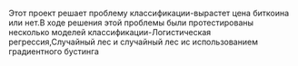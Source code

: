 Этот проект решает проблему классификации-вырастет цена биткоина или нет.В ходе решения этой проблемы были протестированы несколько моделей классификации-Логистическая регрессия,Случайный лес и случайный лес ис использованием градиентного бустинга
